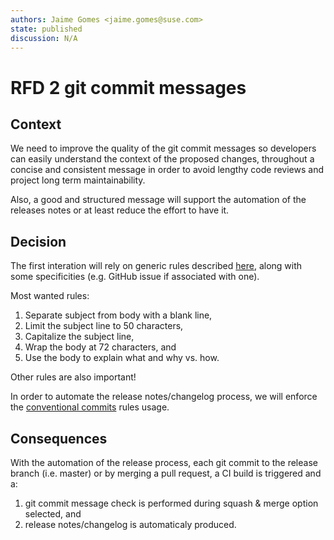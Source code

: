 ```yaml
---
authors: Jaime Gomes <jaime.gomes@suse.com>
state: published
discussion: N/A
---
```


# RFD 2 git commit messages

## Context

We need to improve the quality of the git commit
messages so developers can easily understand the
context of the proposed changes, throughout a concise and consistent message in order to avoid
lengthy code reviews and project long term maintainability.

Also, a good and structured message will support the automation of the releases notes or at least
reduce the effort to have it.

## Decision

The first interation will rely on generic rules described
[here](https://chris.beams.io/posts/git-commit/), along with some specificities (e.g. GitHub issue
if associated with one).

Most wanted rules:

1. Separate subject from body with a blank line,
2. Limit the subject line to 50 characters,
3. Capitalize the subject line,
4. Wrap the body at 72 characters, and
5. Use the body to explain what and why vs. how.

Other rules are also important!

In order to automate the release notes/changelog process, we will enforce the
[conventional commits](https://www.conventionalcommits.org/en/v1.0.0/) rules usage. 

## Consequences

With the automation of the release process, each git commit to the release branch (i.e. master) or
by merging a pull request, a CI build is triggered and a:

1. git commit message check is performed during squash & merge option selected, and
2. release notes/changelog is automaticaly produced.
